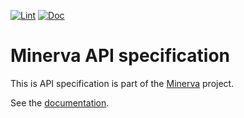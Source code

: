 [![Lint](https://github.com/alexandrelamberty/minerva-api-spec/actions/workflows/lint.yaml/badge.svg)](https://github.com/alexandrelamberty/minerva-api-spec/actions/workflows/lint.yaml)
[![Doc](https://github.com/alexandrelamberty/minerva-api-spec/actions/workflows/docs.yaml/badge.svg)](https://github.com/alexandrelamberty/hortus-api-spec/actions/workflows/docs.yaml)

# Minerva API specification

This is API specification is part of the [Minerva](https://github.com/alexandrelamberty/minerva) project.

See the [documentation](https://alexandrelamberty.github.io/minerva-api-spec/).
